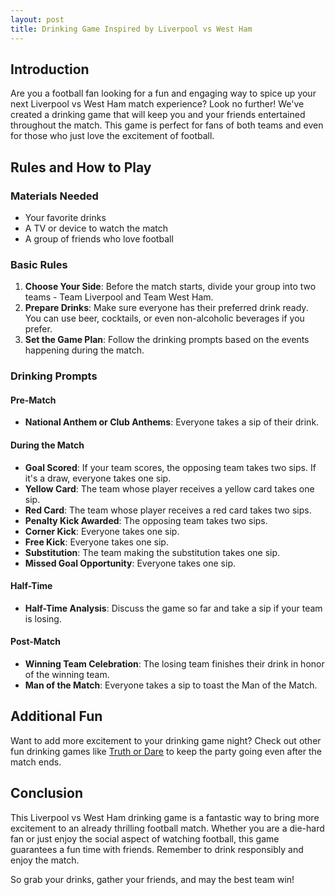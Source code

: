 ```yaml
---
layout: post
title: Drinking Game Inspired by Liverpool vs West Ham
---
```



## Introduction

Are you a football fan looking for a fun and engaging way to spice up your next Liverpool vs West Ham match experience? Look no further! We've created a drinking game that will keep you and your friends entertained throughout the match. This game is perfect for fans of both teams and even for those who just love the excitement of football.

## Rules and How to Play

### Materials Needed

- Your favorite drinks
- A TV or device to watch the match
- A group of friends who love football

### Basic Rules

1. **Choose Your Side**: Before the match starts, divide your group into two teams - Team Liverpool and Team West Ham.
2. **Prepare Drinks**: Make sure everyone has their preferred drink ready. You can use beer, cocktails, or even non-alcoholic beverages if you prefer.
3. **Set the Game Plan**: Follow the drinking prompts based on the events happening during the match.

### Drinking Prompts

#### Pre-Match

- **National Anthem or Club Anthems**: Everyone takes a sip of their drink.

#### During the Match

- **Goal Scored**: If your team scores, the opposing team takes two sips. If it's a draw, everyone takes one sip.
- **Yellow Card**: The team whose player receives a yellow card takes one sip.
- **Red Card**: The team whose player receives a red card takes two sips.
- **Penalty Kick Awarded**: The opposing team takes two sips.
- **Corner Kick**: Everyone takes one sip.
- **Free Kick**: Everyone takes one sip.
- **Substitution**: The team making the substitution takes one sip.
- **Missed Goal Opportunity**: Everyone takes one sip.

#### Half-Time

- **Half-Time Analysis**: Discuss the game so far and take a sip if your team is losing.

#### Post-Match

- **Winning Team Celebration**: The losing team finishes their drink in honor of the winning team.
- **Man of the Match**: Everyone takes a sip to toast the Man of the Match.

## Additional Fun

Want to add more excitement to your drinking game night? Check out other fun drinking games like [Truth or Dare](https://drinkingdojo.com/games/truth-or-dare) to keep the party going even after the match ends.

## Conclusion

This Liverpool vs West Ham drinking game is a fantastic way to bring more excitement to an already thrilling football match. Whether you are a die-hard fan or just enjoy the social aspect of watching football, this game guarantees a fun time with friends. Remember to drink responsibly and enjoy the match.

So grab your drinks, gather your friends, and may the best team win!